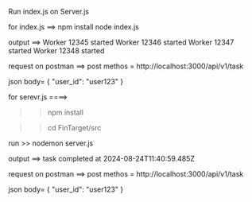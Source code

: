 Run index.js on Server.js


for index.js ==>
npm install
node index.js

output ==>
Worker 12345 started
Worker 12346 started
Worker 12347 started
Worker 12348 started

request on postman ==>
post methos =  http://localhost:3000/api/v1/task

json body=
{
 "user_id": "user123"
}





for serevr.js ====>

>> npm install

>> cd FinTarget/src

run >> nodemon server.js

output ==>
task completed at 2024-08-24T11:40:59.485Z

request on postman ==>
post methos =  http://localhost:3000/api/v1/task

json body=
{
 "user_id": "user123"
}


